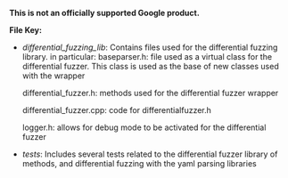 **This is not an officially supported Google product.**

**File Key:**

- *differential_fuzzing_lib*:
Contains files used for the differential fuzzing library. in particular:
    baseparser.h: file used as a virtual class for the differential fuzzer.
    This class is used as the base of new classes used with the wrapper

    differential_fuzzer.h: methods used for the differential fuzzer
    wrapper

    differential_fuzzer.cpp: code for differentialfuzzer.h

    logger.h: allows for debug mode to be activated for the differential fuzzer

- *tests*:
Includes several tests related to the differential fuzzer library of methods,
and differential fuzzing with the yaml parsing libraries